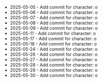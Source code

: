 - 2025-05-05 - Add commit for character: o
- 2025-05-06 - Add commit for character: o
- 2025-05-07 - Add commit for character: o
- 2025-05-08 - Add commit for character: o
- 2025-05-09 - Add commit for character: o
- 2025-05-11 - Add commit for character: o
- 2025-05-17 - Add commit for character: o
- 2025-05-18 - Add commit for character: o
- 2025-05-24 - Add commit for character: o
- 2025-05-26 - Add commit for character: o
- 2025-05-27 - Add commit for character: o
- 2025-05-28 - Add commit for character: o
- 2025-05-29 - Add commit for character: o
- 2025-05-30 - Add commit for character: o
